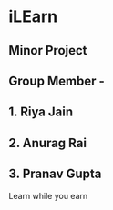 # iLEarn

## Minor Project

## Group Member - 
## 1. Riya Jain
## 2. Anurag Rai
## 3. Pranav Gupta
Learn while you earn
